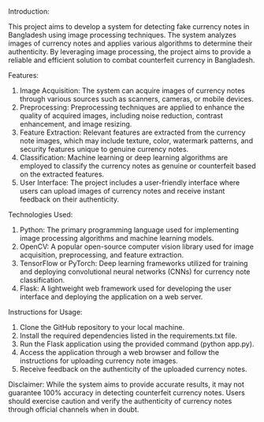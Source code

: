 Introduction:

This project aims to develop a system for detecting fake currency notes in Bangladesh using image processing techniques. The system analyzes images of currency notes and applies various algorithms to determine their authenticity. By leveraging image processing, the project aims to provide a reliable and efficient solution to combat counterfeit currency in Bangladesh.

Features:

1) Image Acquisition: The system can acquire images of currency notes through various sources such as scanners, cameras, or mobile devices.
2) Preprocessing: Preprocessing techniques are applied to enhance the quality of acquired images, including noise reduction, contrast enhancement, and image resizing.
3) Feature Extraction: Relevant features are extracted from the currency note images, which may include texture, color, watermark patterns, and security features unique to genuine currency notes.
4) Classification: Machine learning or deep learning algorithms are employed to classify the currency notes as genuine or counterfeit based on the extracted features.
5) User Interface: The project includes a user-friendly interface where users can upload images of currency notes and receive instant feedback on their authenticity.

Technologies Used:

1) Python: The primary programming language used for implementing image processing algorithms and machine learning models.
2) OpenCV: A popular open-source computer vision library used for image acquisition, preprocessing, and feature extraction.
3) TensorFlow or PyTorch: Deep learning frameworks utilized for training and deploying convolutional neural networks (CNNs) for currency note classification.
4) Flask: A lightweight web framework used for developing the user interface and deploying the application on a web server.

Instructions for Usage:

1. Clone the GitHub repository to your local machine.
2. Install the required dependencies listed in the requirements.txt file.
3. Run the Flask application using the provided command (python app.py).
4. Access the application through a web browser and follow the instructions for uploading currency note images.
5. Receive feedback on the authenticity of the uploaded currency notes.

Disclaimer:
While the system aims to provide accurate results, it may not guarantee 100% accuracy in detecting counterfeit currency notes. Users should exercise caution and verify the authenticity of currency notes through official channels when in doubt.
